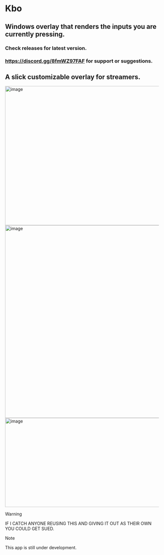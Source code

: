 # Kbo
## Windows overlay that renders the inputs you are currently pressing.
### Check releases for latest version.
### https://discord.gg/8fmWZ97FAF for support or suggestions.
## A slick customizable overlay for streamers.

<img width="536" height="456" alt="image" src="https://github.com/user-attachments/assets/2d3701b4-5125-4cfa-a048-4c46ec8a452d" />
<img width="538" height="631" alt="image" src="https://github.com/user-attachments/assets/45ab6721-98da-4c61-a52f-2ea56c32bfbd" />
<img width="541" height="292" alt="image" src="https://github.com/user-attachments/assets/ee8fb777-edd9-48a4-868c-3ca111df735d" />

> [!WARNING]
> IF I CATCH ANYONE REUSING THIS AND GIVING IT OUT AS THEIR OWN YOU COULD GET SUED.

> [!NOTE]
> This app is still under development.

